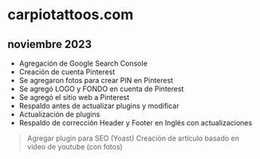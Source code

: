 # carpiotattoos.com

## noviembre 2023

* Agregación de Google Search Console
* Creación de cuenta Pinterest
* Se agregaron fotos para crear PIN en Pinterest
* Se agregó LOGO y FONDO en cuenta de Pinterest
* Se agregó el sitio web a Pinterest
* Respaldo antes de actualizar plugins y modificar
* Actualización de plugins
* Respaldo de corrección Header y Footer en Inglés con actualizaciones



>Agregar plugin para SEO (Yoast)
>Creación de artículo basado en video de youtube (con fotos)


